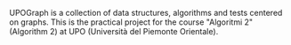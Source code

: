 UPOGraph is a collection of data structures, algorithms and tests centered on graphs.
This is the practical project for the course "Algoritmi 2" (Algorithm 2) at UPO (Università del Piemonte Orientale).
